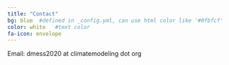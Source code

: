 ```yaml
---
title: "Contact"
bg: blue  #defined in _config.yml, can use html color like '#0fbfcf'
color: white   #text color
fa-icon: envelope
---
```

Email: dmess2020 at climatemodeling dot org


<!--
DMESS 2019 is held in collaboration with:

[![Data journal logo](./img/data_partnership-01.png)](https://www.mdpi.com/journal/data)
-->
